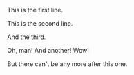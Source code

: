 This is the first line.

This is the second line.

And the third.

Oh, man! And another! Wow!

But there can't be any more after this one.